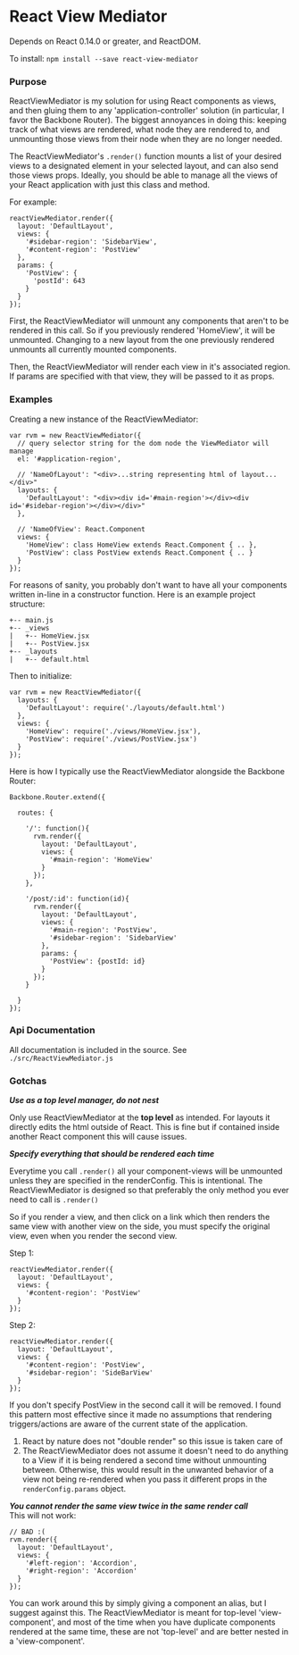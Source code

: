 # React View Mediator
Depends on React 0.14.0 or greater, and ReactDOM.

To install:
`npm install --save react-view-mediator`

### Purpose

ReactViewMediator is my solution for using React components as views, and then
gluing them to any 'application-controller' solution (in particular, I favor
the Backbone Router). The biggest annoyances in doing this: keeping track of what
views are rendered, what node they are rendered to,
and unmounting those views from their node when they are no longer needed.

The ReactViewMediator's `.render()` function mounts a list of your desired views to a
designated element in your selected layout, and can also send those views props. Ideally, you
should be able to manage all the views of your React application with just this class and method.

For example:

```
reactViewMediator.render({
  layout: 'DefaultLayout',
  views: {
    '#sidebar-region': 'SidebarView',
    '#content-region': 'PostView'
  },
  params: {
    'PostView': {
      'postId': 643
    }
  }
});
```

First, the ReactViewMediator will unmount any components that aren't to be rendered
in this call. So if you previously rendered 'HomeView', it will be unmounted. Changing to
a new layout from the one previously rendered unmounts all currently mounted components.

Then, the ReactViewMediator will render each view in it's associated region. If params
are specified with that view, they will be passed to it as props.

### Examples

Creating a new instance of the ReactViewMediator:
```
var rvm = new ReactViewMediator({
  // query selector string for the dom node the ViewMediator will manage
  el: '#application-region',

  // 'NameOfLayout': "<div>...string representing html of layout...</div>"
  layouts: {
    'DefaultLayout': "<div><div id='#main-region'></div><div id='#sidebar-region'></div></div>"
  },

  // 'NameOfView': React.Component
  views: {
    'HomeView': class HomeView extends React.Component { .. },
    'PostView': class PostView extends React.Component { .. }
  }
});
```

For reasons of sanity, you probably don't want to have all your components written
in-line in a constructor function. Here is an example project structure:
```
+-- main.js
+-- _views
|   +-- HomeView.jsx
|   +-- PostView.jsx
+-- _layouts
|   +-- default.html
```

Then to initialize:
```
var rvm = new ReactViewMediator({
  layouts: {
    'DefaultLayout': require('./layouts/default.html')
  },
  views: {
    'HomeView': require('./views/HomeView.jsx'),
    'PostView': require('./views/PostView.jsx')
  }
});
```


Here is how I typically use the ReactViewMediator alongside the Backbone Router:
```
Backbone.Router.extend({

  routes: {

    '/': function(){
      rvm.render({
        layout: 'DefaultLayout',
        views: {
          '#main-region': 'HomeView'
        }
      });
    },

    '/post/:id': function(id){
      rvm.render({
        layout: 'DefaultLayout',  
        views: {
          '#main-region': 'PostView',
          '#sidebar-region': 'SidebarView'
        },
        params: {
          'PostView': {postId: id}
        }
      });
    }

  }
});
```


### Api Documentation

All documentation is included in the source.
See `./src/ReactViewMediator.js`

### Gotchas

_**Use as a top level manager, do not nest**_  

Only use ReactViewMediator at the **top level** as intended. For layouts it directly edits the html outside of React. This is fine but if contained inside another React component this will cause issues.

_**Specify everything that should be rendered each time**_  

Everytime you call `.render()` all your component-views will be unmounted unless they are specified in the renderConfig. This is intentional. The ReactViewMediator is designed so that preferably the only method you ever need to call is `.render()`

So if you render a view, and then click on a link which then renders the same view with another view on the side, you must specify the original view, even when you render the second view.

Step 1:
```
reactViewMediator.render({
  layout: 'DefaultLayout',
  views: {
    '#content-region': 'PostView'
  }
});
```

Step 2:
```
reactViewMediator.render({
  layout: 'DefaultLayout',
  views: {
    '#content-region': 'PostView',
    '#sidebar-region': 'SideBarView'
  }
});
```

If you don't specify PostView in the second call it will be removed. I found this pattern most effective since it made no assumptions that rendering triggers/actions are aware of the current state of the application.

1. React by nature does not "double render" so this issue is taken care of
2. The ReactViewMediator does not assume it doesn't need to do anything to a View if it is being rendered a second time without unmounting between. Otherwise, this would result in the unwanted behavior of a view not being re-rendered when you pass it different props in the `renderConfig.params` object.

_**You cannot render the same view twice in the same render call**_  
This will not work:
```
// BAD :(
rvm.render({
  layout: 'DefaultLayout',
  views: {
    '#left-region': 'Accordion',
    '#right-region': 'Accordion'
  }
});
```

You can work around this by simply giving a component an alias, but I suggest against this. The ReactViewMediator is meant for top-level 'view-component', and most of the time when you have duplicate components rendered at the same time, these are not 'top-level' and are better nested in a 'view-component'.
